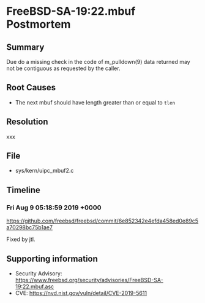 # FreeBSD-SA-19:22.mbuf Postmortem

## Summary

Due do a missing check in the code of m_pulldown(9) data returned may not be contiguous as requested by the caller.

## Root Causes

* The next mbuf should have length greater than or equal to `tlen`

## Resolution

xxx

## File

* sys/kern/uipc_mbuf2.c

## Timeline

### Fri Aug 9 05:18:59 2019 +0000

https://github.com/freebsd/freebsd/commit/6e852342e4efda458ed0e89c5a70298bc75b1ae7

Fixed by jtl.

## Supporting information

* Security Advisory: https://www.freebsd.org/security/advisories/FreeBSD-SA-19:22.mbuf.asc
* CVE: https://nvd.nist.gov/vuln/detail/CVE-2019-5611
